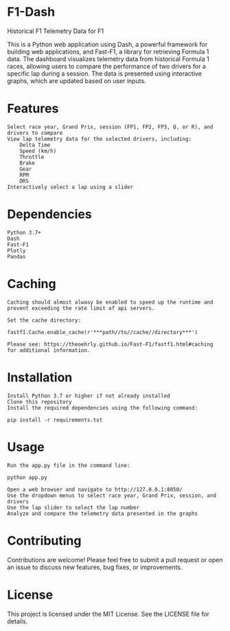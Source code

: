 # F1-Dash
Historical F1 Telemetry Data for F1

This is a Python web application using Dash, a powerful framework for building web applications, and Fast-F1, a library for retrieving Formula 1 data. The dashboard visualizes telemetry data from historical Formula 1 races, allowing users to compare the performance of two drivers for a specific lap during a session. The data is presented using interactive graphs, which are updated based on user inputs.

# Features

    Select race year, Grand Prix, session (FP1, FP2, FP3, Q, or R), and drivers to compare
    View lap telemetry data for the selected drivers, including:
        Delta Time
        Speed (km/h)
        Throttle
        Brake
        Gear
        RPM
        DRS
    Interactively select a lap using a slider

# Dependencies

    Python 3.7+
    Dash
    Fast-F1
    Plotly
    Pandas

# Caching
    
    Caching should almost alwasy be enabled to speed up the runtime and prevent exceeding the rate limit of api servers.
    
    Set the cache directory:

    fastf1.Cache.enable_cache(r'***path//to//cache//directory***')
    
    Please see: https://theoehrly.github.io/Fast-F1/fastf1.html#caching  for additional information.

# Installation

    Install Python 3.7 or higher if not already installed
    Clone this repository
    Install the required dependencies using the following command:
    
    pip install -r requirements.txt

# Usage

    Run the app.py file in the command line:
    
    python app.py

    Open a web browser and navigate to http://127.0.0.1:8050/
    Use the dropdown menus to select race year, Grand Prix, session, and drivers
    Use the lap slider to select the lap number
    Analyze and compare the telemetry data presented in the graphs
    
# Contributing

Contributions are welcome! Please feel free to submit a pull request or open an issue to discuss new features, bug fixes, or improvements.

# License

This project is licensed under the MIT License. See the LICENSE file for details.
